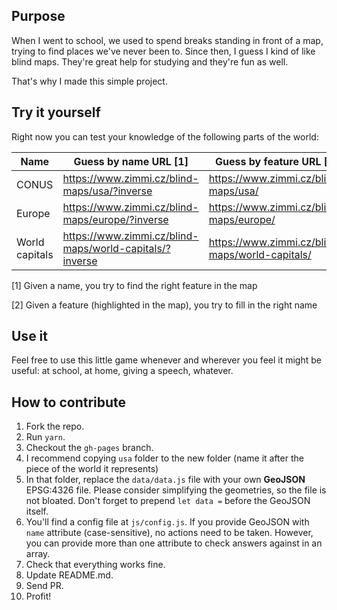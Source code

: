 ## Purpose

When I went to school, we used to spend breaks standing in front of a map, trying to find places
we've never been to. Since then, I guess I kind of like blind maps. They're great help for studying
and they're fun as well.

That's why I made this simple project.

## Try it yourself
Right now you can test your knowledge of the following parts of the world:

| Name   | Guess by name URL [1]                               | Guess by feature URL [2]                    | Datasource                                       |
|--------|-------------------------------------------------|-----------------------------------------|--------------------------------------------------|
| CONUS  | https://www.zimmi.cz/blind-maps/usa/?inverse    | https://www.zimmi.cz/blind-maps/usa/    | [Natural Earth](http://www.naturalearthdata.com) |
| Europe | https://www.zimmi.cz/blind-maps/europe/?inverse | https://www.zimmi.cz/blind-maps/europe/ | [Natural Earth](http://www.naturalearthdata.com) |
| World capitals | https://www.zimmi.cz/blind-maps/world-capitals/?inverse | https://www.zimmi.cz/blind-maps/world-capitals/ | [Natural Earth](http://www.naturalearthdata.com) |

[1] Given a name, you try to find the right feature in the map

[2] Given a feature (highlighted in the map), you try to fill in the right name

## Use it
Feel free to use this little game whenever and wherever you feel it might be useful: at school, at home, giving a speech, whatever.

## How to contribute

1. Fork the repo.
2. Run `yarn`.
3. Checkout the `gh-pages` branch.
4. I recommend copying `usa` folder to the new folder (name it after the piece of the world it represents)
5. In that folder, replace the `data/data.js` file with your own **GeoJSON** EPSG:4326 file. Please consider simplifying the geometries, so the file is not bloated. Don't forget to prepend `let data =` before the GeoJSON itself.
6. You'll find a config file at `js/config.js`. If you provide GeoJSON with `name` attribute (case-sensitive), no actions need to be taken. However, you can provide more than one attribute to check answers against in an array.
7. Check that everything works fine.
8. Update README.md.
9. Send PR.
10. Profit!
